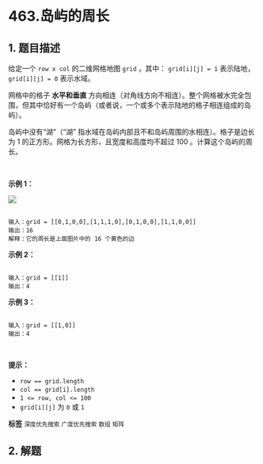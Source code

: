 # 463.岛屿的周长

## 1. 题目描述

给定一个 `row x col` 的二维网格地图 `grid` ，其中： `grid[i][j] = 1` 表示陆地， `grid[i][j] = 0` 表示水域。

网格中的格子 **水平和垂直** 方向相连（对角线方向不相连）。整个网格被水完全包围，但其中恰好有一个岛屿（或者说，一个或多个表示陆地的格子相连组成的岛屿）。

岛屿中没有“湖”（“湖” 指水域在岛屿内部且不和岛屿周围的水相连）。格子是边长为 1 的正方形。网格为长方形，且宽度和高度均不超过 100 。计算这个岛屿的周长。

 

 **示例 1：** 

<img src="https://assets.leetcode-cn.com/aliyun-lc-upload/uploads/2018/10/12/island.png" />

```

输入：grid = [[0,1,0,0],[1,1,1,0],[0,1,0,0],[1,1,0,0]]
输出：16
解释：它的周长是上面图片中的 16 个黄色的边
```
 **示例 2：** 

```

输入：grid = [[1]]
输出：4

```
 **示例 3：** 

```

输入：grid = [[1,0]]
输出：4

```
 

 **提示：** 
-  `row == grid.length` 
-  `col == grid[i].length` 
-  `1 <= row, col <= 100` 
-  `grid[i][j]` 为 `0` 或 `1` 
 
**标签**
`深度优先搜索` `广度优先搜索` `数组` `矩阵` 


## 2. 解题

